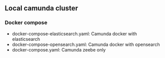 ## Local camunda cluster

### Docker compose

* docker-compose-elasticsearch.yaml: Camunda docker with elasticsearch
* docker-compose-opensearch.yaml: Camunda docker with opensearch
* docker-compose.yaml: Camunda zeebe only

